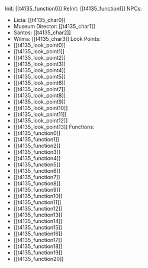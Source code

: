 Init: [[t4135_function0]]
ReInit: [[t4135_function1]]
NPCs:
- Licia: [[t4135_char0]]
- Museum Director: [[t4135_char1]]
- Santos: [[t4135_char2]]
- Wilma: [[t4135_char3]]
Look Points:
- [[t4135_look_point0]]
- [[t4135_look_point1]]
- [[t4135_look_point2]]
- [[t4135_look_point3]]
- [[t4135_look_point4]]
- [[t4135_look_point5]]
- [[t4135_look_point6]]
- [[t4135_look_point7]]
- [[t4135_look_point8]]
- [[t4135_look_point9]]
- [[t4135_look_point10]]
- [[t4135_look_point11]]
- [[t4135_look_point12]]
- [[t4135_look_point13]]
Functions:
- [[t4135_function0]]
- [[t4135_function1]]
- [[t4135_function2]]
- [[t4135_function3]]
- [[t4135_function4]]
- [[t4135_function5]]
- [[t4135_function6]]
- [[t4135_function7]]
- [[t4135_function8]]
- [[t4135_function9]]
- [[t4135_function10]]
- [[t4135_function11]]
- [[t4135_function12]]
- [[t4135_function13]]
- [[t4135_function14]]
- [[t4135_function15]]
- [[t4135_function16]]
- [[t4135_function17]]
- [[t4135_function18]]
- [[t4135_function19]]
- [[t4135_function20]]
